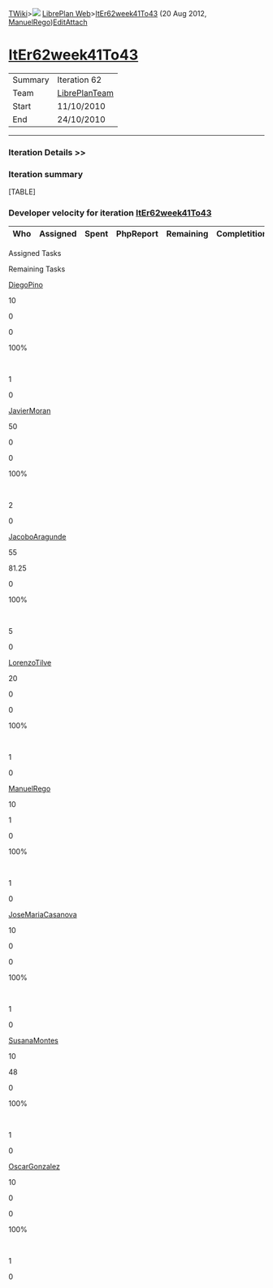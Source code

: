 [TWiki](Main_WebHome)&gt;![](/twiki/pub/TWiki/TWikiDocGraphics/web-bg-small.gif) [LibrePlan Web](LibrePlan_WebHome)&gt;[ItEr62week41To43](LibrePlan_ItEr62week41To43 "Topic revision: 3 (20 Aug 2012 - 09:52:48)") (20 Aug 2012, [ManuelRego](Main_ManuelRego))[Edit](LibrePlan_ItEr62week41To43?t=1520343634 "Edit this topic text")[Attach](/twiki/bin/attach/LibrePlan/ItEr62week41To43 "Attach an image or document to this topic")  

 [ItEr62week41To43](LibrePlan_ItEr62week41To43)
===============================================

|         |                                          |
|---------|------------------------------------------|
| Summary | Iteration 62                             |
| Team    | [LibrePlanTeam](LibrePlan_LibrePlanTeam) |
| Start   | 11/10/2010                               |
| End     | 24/10/2010                               |

------------------------------------------------------------------------

[](/twiki/bin/view/LibrePlan)

### Iteration Details &gt;&gt;

###  Iteration summary

[TABLE]

###  Developer velocity for iteration [ItEr62week41To43](LibrePlan_ItEr62week41To43)

| Who | Assigned | Spent | PhpReport | Remaining | Completition |     |
|-----|----------|-------|-----------|-----------|--------------|-----|

Assigned Tasks

Remaining Tasks

[DiegoPino](Main_DiegoPino)

10

0

0

100%

 

1

0

[JavierMoran](Main_JavierMoran)

50

0

0

100%

 

2

0

[JacoboAragunde](Main_JacoboAragunde)

55

81.25

0

100%

 

5

0

[LorenzoTilve](Main_LorenzoTilve)

20

0

0

100%

 

1

0

[ManuelRego](Main_ManuelRego)

10

1

0

100%

 

1

0

[JoseMariaCasanova](Main_JoseMariaCasanova)

10

0

0

100%

 

1

0

[SusanaMontes](Main_SusanaMontes)

10

48

0

100%

 

1

0

[OscarGonzalez](Main_OscarGonzalez)

10

0

0

100%

 

1

0
